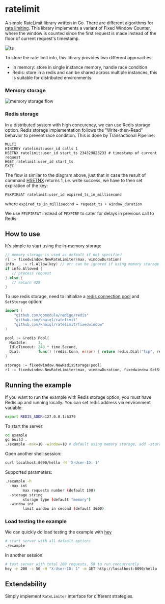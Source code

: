 # ratelimit

A simple RateLimit library written in Go. There are different algorithms for [rate limiting](https://en.wikipedia.org/wiki/Rate_limiting). This library implements a variant of Fixed Window Counter, where the window is counted since the first request is made instead of the floor of current request's timestamp. 

![ts](https://i.imgur.com/Nfz01gC.png "window image")

To store the rate limit info, this library provides two different approaches:
- In memory: store in single instance memory, handle race condition
- Redis: store in a redis and can be shared across multiple instances, this is suitable for distributed environments

### Memory storage

![memory storage flow](https://i.imgur.com/oIf8bwm.jpg "Logo Title Text 1")

### Redis storage

In a distributed system with high concurency, we can use Redis storage option. 
Redis storage implementation follows the "Write-then-Read" behavior to prevent race condition. This is done by Transactional Pipeline:
```
MULTI
HINCRBY ratelimit:user_id calls 1
HSETNX ratelimit:user_id start_ts 234329823233 # timestamp of current request
HGET ratelimit:user_id start_ts
EXEC
```

The flow is similar to the diagram above, just that in case the result of command [HSETNX](https://redis.io/commands/hsetnx) returns 1, i.e. write success, we have to then set expiration of the key:

```
PEXPIREAT ratelimit:user_id expired_ts_in_millisecond
```

where `expired_ts_in_millisecond = request_ts + window_duration`

We use `PEXPIREAT` instead of `PEXPIRE` to cater for delays in previous call to Redis.

## How to use

It's simple to start using the in-memory storage
```go
// memory storage is used as default if not specified
rl := fixedwindow.NewRateLimiter(max, windowDuration) 
info, _ := rl.Allow(key) // err can be ignored if using memory storage
if info.Allowed {
   // process request
} else {
   // return 429
}
```

To use redis storage, need to initialize a [redis connection pool](https://godoc.org/github.com/gomodule/redigo/redis#NewPool) and `SetStorage` option:
```go
import (
	"github.com/gomodule/redigo/redis"
	"github.com/khaiql/ratelimit"
	"github.com/khaiql/ratelimit/fixedwindow"
)

pool := &redis.Pool{
  MaxIdle:     3,
  IdleTimeout: 240 * time.Second,
  Dial:        func() (redis.Conn, error) { return redis.Dial("tcp", redisAddr) },
}

storage := fixedwindow.NewRedisStorage(pool)
rl := fixedwindow.NewRateLimiter(max, windowDuration, fixedwindow.SetStorage(storage))

```

## Running the example

If you want to run the example with Redis storage option, you must have Redis up and running locally. You can set redis address via environment variable:

```bash
export REDIS_ADDR=127.0.0.1:6379 
```

To start the server:
```bash
cd example
go build .
./example -max=10 -window=10 # default using memory storage, add -storage=redis if want to use Redis storage
```

Open another shell session:
```bash
curl localhost:8090/hello -H 'X-User-ID: 1'
```

Supported parameters:
```bash
./example -h
  -max int
        max requests number (default 100)
  -storage string
        storage type (default "memory")
  -window int
        limit window in second (default 3600)
```

### Load testing the example

We can quickly do load testing the example with [hey](https://github.com/rakyll/hey)
```bash
# start server with all default options
./example
```

In another session:
```bash
# test server with total 200 requests, 50 to run concurrently
hey -n 200 -c 50 -H "X-User-ID: 1" -m GET http://localhost:8090/hello
```

## Extendability

Simply implement `RateLimiter` interface for different strategies.

